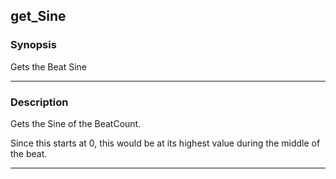 get_Sine
--------

### Synopsis
Gets the Beat Sine

---

### Description

Gets the Sine of the BeatCount.

Since this starts at 0, this would be at its highest value during the middle of the beat.

---
